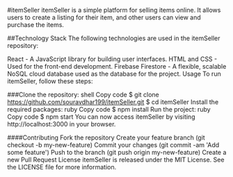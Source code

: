 #itemSeller
itemSeller is a simple platform for selling items online. It allows users to create a listing for their item, and other users can view and purchase the items.

##Technology Stack
The following technologies are used in the itemSeller repository:

React - A JavaScript library for building user interfaces.
HTML and CSS - Used for the front-end development.
Firebase Firestore - A flexible, scalable NoSQL cloud database used as the database for the project.
Usage
To run itemSeller, follow these steps:

###Clone the repository:
shell
Copy code
$ git clone https://github.com/souravdhar199/itemSeller.git
$ cd itemSeller
Install the required packages:
ruby
Copy code
$ npm install
Run the project:
ruby
Copy code
$ npm start
You can now access itemSeller by visiting http://localhost:3000 in your browser.

####Contributing
Fork the repository
Create your feature branch (git checkout -b my-new-feature)
Commit your changes (git commit -am 'Add some feature')
Push to the branch (git push origin my-new-feature)
Create a new Pull Request
License
itemSeller is released under the MIT License. See the LICENSE file for more information.
